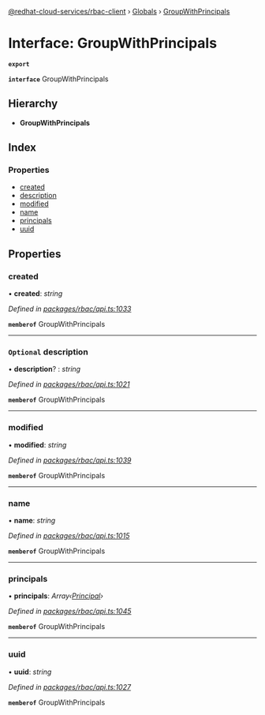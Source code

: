 [@redhat-cloud-services/rbac-client](../README.md) › [Globals](../globals.md) › [GroupWithPrincipals](groupwithprincipals.md)

# Interface: GroupWithPrincipals

**`export`** 

**`interface`** GroupWithPrincipals

## Hierarchy

* **GroupWithPrincipals**

## Index

### Properties

* [created](groupwithprincipals.md#created)
* [description](groupwithprincipals.md#optional-description)
* [modified](groupwithprincipals.md#modified)
* [name](groupwithprincipals.md#name)
* [principals](groupwithprincipals.md#principals)
* [uuid](groupwithprincipals.md#uuid)

## Properties

###  created

• **created**: *string*

*Defined in [packages/rbac/api.ts:1033](https://github.com/RedHatInsights/javascript-clients/blob/master/packages/rbac/api.ts#L1033)*

**`memberof`** GroupWithPrincipals

___

### `Optional` description

• **description**? : *string*

*Defined in [packages/rbac/api.ts:1021](https://github.com/RedHatInsights/javascript-clients/blob/master/packages/rbac/api.ts#L1021)*

**`memberof`** GroupWithPrincipals

___

###  modified

• **modified**: *string*

*Defined in [packages/rbac/api.ts:1039](https://github.com/RedHatInsights/javascript-clients/blob/master/packages/rbac/api.ts#L1039)*

**`memberof`** GroupWithPrincipals

___

###  name

• **name**: *string*

*Defined in [packages/rbac/api.ts:1015](https://github.com/RedHatInsights/javascript-clients/blob/master/packages/rbac/api.ts#L1015)*

**`memberof`** GroupWithPrincipals

___

###  principals

• **principals**: *Array‹[Principal](principal.md)›*

*Defined in [packages/rbac/api.ts:1045](https://github.com/RedHatInsights/javascript-clients/blob/master/packages/rbac/api.ts#L1045)*

**`memberof`** GroupWithPrincipals

___

###  uuid

• **uuid**: *string*

*Defined in [packages/rbac/api.ts:1027](https://github.com/RedHatInsights/javascript-clients/blob/master/packages/rbac/api.ts#L1027)*

**`memberof`** GroupWithPrincipals
